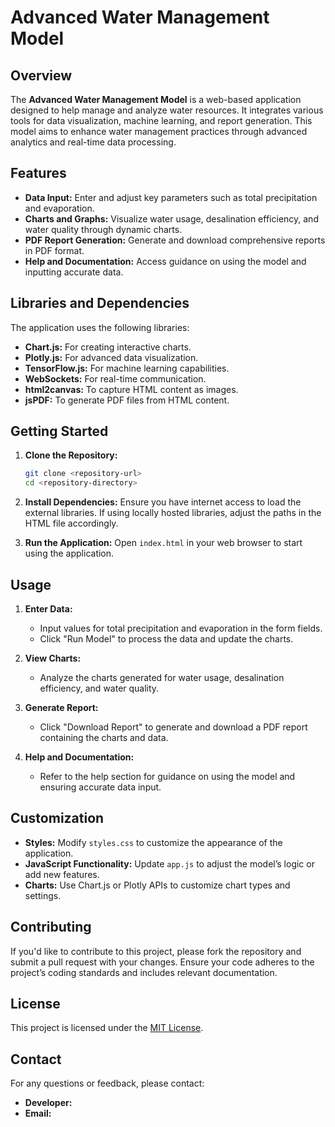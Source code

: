 
# Advanced Water Management Model

## Overview

The **Advanced Water Management Model** is a web-based application designed to help manage and analyze water resources. It integrates various tools for data visualization, machine learning, and report generation. This model aims to enhance water management practices through advanced analytics and real-time data processing.

## Features

- **Data Input:** Enter and adjust key parameters such as total precipitation and evaporation.
- **Charts and Graphs:** Visualize water usage, desalination efficiency, and water quality through dynamic charts.
- **PDF Report Generation:** Generate and download comprehensive reports in PDF format.
- **Help and Documentation:** Access guidance on using the model and inputting accurate data.

## Libraries and Dependencies

The application uses the following libraries:
- **Chart.js:** For creating interactive charts.
- **Plotly.js:** For advanced data visualization.
- **TensorFlow.js:** For machine learning capabilities.
- **WebSockets:** For real-time communication.
- **html2canvas:** To capture HTML content as images.
- **jsPDF:** To generate PDF files from HTML content.

## Getting Started

1. **Clone the Repository:**
   ```bash
   git clone <repository-url>
   cd <repository-directory>
   ```

2. **Install Dependencies:**
   Ensure you have internet access to load the external libraries. If using locally hosted libraries, adjust the paths in the HTML file accordingly.

3. **Run the Application:**
   Open `index.html` in your web browser to start using the application.

## Usage

1. **Enter Data:**
   - Input values for total precipitation and evaporation in the form fields.
   - Click "Run Model" to process the data and update the charts.

2. **View Charts:**
   - Analyze the charts generated for water usage, desalination efficiency, and water quality.

3. **Generate Report:**
   - Click "Download Report" to generate and download a PDF report containing the charts and data.

4. **Help and Documentation:**
   - Refer to the help section for guidance on using the model and ensuring accurate data input.

## Customization

- **Styles:** Modify `styles.css` to customize the appearance of the application.
- **JavaScript Functionality:** Update `app.js` to adjust the model’s logic or add new features.
- **Charts:** Use Chart.js or Plotly APIs to customize chart types and settings.

## Contributing

If you'd like to contribute to this project, please fork the repository and submit a pull request with your changes. Ensure your code adheres to the project’s coding standards and includes relevant documentation.

## License

This project is licensed under the [MIT License](LICENSE).

## Contact

For any questions or feedback, please contact:

- **Developer:** 
- **Email:** 
